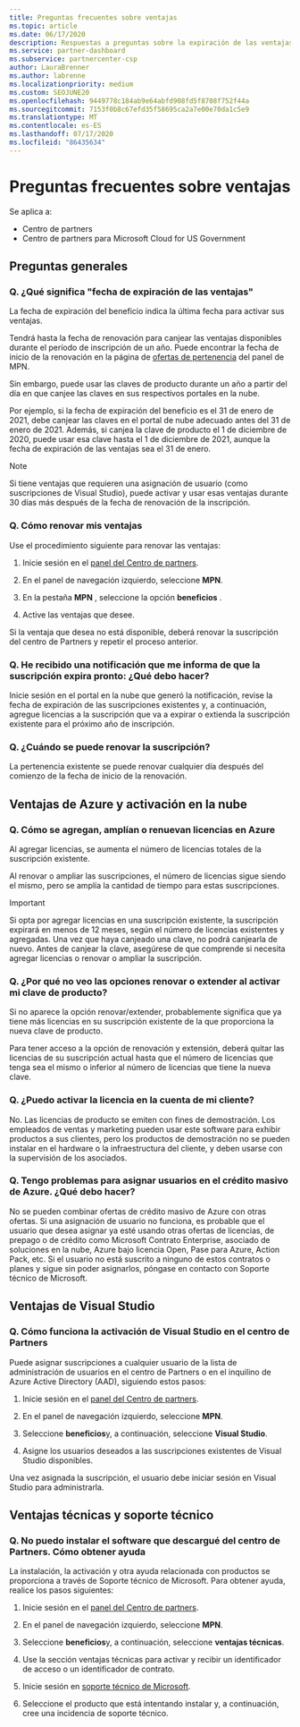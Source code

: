 ```yaml
---
title: Preguntas frecuentes sobre ventajas
ms.topic: article
ms.date: 06/17/2020
description: Respuestas a preguntas sobre la expiración de las ventajas, la renovación y la activación de licencias para Azure, la nube, Visual Studio y las ventajas técnicas y de soporte técnico
ms.service: partner-dashboard
ms.subservice: partnercenter-csp
author: LauraBrenner
ms.author: labrenne
ms.localizationpriority: medium
ms.custom: SEOJUNE20
ms.openlocfilehash: 9449778c184ab9e64abfd908fd5f8708f752f44a
ms.sourcegitcommit: 7153f0b8c67efd35f58695ca2a7e00e70da1c5e9
ms.translationtype: MT
ms.contentlocale: es-ES
ms.lasthandoff: 07/17/2020
ms.locfileid: "86435634"
---
```

# <a name="benefits-faq"></a>Preguntas frecuentes sobre ventajas

Se aplica a:

- Centro de partners
- Centro de partners para Microsoft Cloud for US Government

## <a name="general-questions"></a>Preguntas generales

### <a name="q-what-does-benefit-expiry-date-mean"></a>Q. ¿Qué significa "fecha de expiración de las ventajas"

La fecha de expiración del beneficio indica la última fecha para activar sus ventajas.

Tendrá hasta la fecha de renovación para canjear las ventajas disponibles durante el período de inscripción de un año. Puede encontrar la fecha de inicio de la renovación en la página de [ofertas de pertenencia](https://partner.microsoft.com/dashboard/mpn/offers) del panel de MPN.

Sin embargo, puede usar las claves de producto durante un año a partir del día en que canjee las claves en sus respectivos portales en la nube.

Por ejemplo, si la fecha de expiración del beneficio es el 31 de enero de 2021, debe canjear las claves en el portal de nube adecuado antes del 31 de enero de 2021. Además, si canjea la clave de producto el 1 de diciembre de 2020, puede usar esa clave hasta el 1 de diciembre de 2021, aunque la fecha de expiración de las ventajas sea el 31 de enero.

>[!NOTE]
>Si tiene ventajas que requieren una asignación de usuario (como suscripciones de Visual Studio), puede activar y usar esas ventajas durante 30 días más después de la fecha de renovación de la inscripción.

### <a name="q-how-do-i-renew-my-benefits"></a>Q. Cómo renovar mis ventajas

Use el procedimiento siguiente para renovar las ventajas:

1. Inicie sesión en el [panel del Centro de partners](https://partner.microsoft.com/dashboard/).

2. En el panel de navegación izquierdo, seleccione **MPN**.

3. En la pestaña **MPN** , seleccione la opción **beneficios** .

4. Active las ventajas que desee.

Si la ventaja que desea no está disponible, deberá renovar la suscripción del centro de Partners y repetir el proceso anterior.

### <a name="q-i-received-a-notification-informing-me-that-my-subscription-is-expiring-soon---what-should-i-do"></a>Q. He recibido una notificación que me informa de que la suscripción expira pronto: ¿Qué debo hacer?

Inicie sesión en el portal en la nube que generó la notificación, revise la fecha de expiración de las suscripciones existentes y, a continuación, agregue licencias a la suscripción que va a expirar o extienda la suscripción existente para el próximo año de inscripción.

### <a name="q-when-can-i-renew-my-membership"></a>Q. ¿Cuándo se puede renovar la suscripción?

La pertenencia existente se puede renovar cualquier día después del comienzo de la fecha de inicio de la renovación.

## <a name="azure-and-cloud-activation-benefits"></a>Ventajas de Azure y activación en la nube

### <a name="q-how-does-adding-extendingrenewing-licenses-work-on-azure"></a>Q. Cómo se agregan, amplían o renuevan licencias en Azure

Al agregar licencias, se aumenta el número de licencias totales de la suscripción existente.

Al renovar o ampliar las suscripciones, el número de licencias sigue siendo el mismo, pero se amplía la cantidad de tiempo para estas suscripciones.

>[!IMPORTANT]
>Si opta por agregar licencias en una suscripción existente, la suscripción expirará en menos de 12 meses, según el número de licencias existentes y agregadas. Una vez que haya canjeado una clave, no podrá canjearla de nuevo. Antes de canjear la clave, asegúrese de que comprende si necesita agregar licencias o renovar o ampliar la suscripción.

### <a name="q-why-dont-i-see-the-renew-or-extend-options-when-i-activate-my-product-key"></a>Q. ¿Por qué no veo las opciones renovar o extender al activar mi clave de producto?

Si no aparece la opción renovar/extender, probablemente significa que ya tiene más licencias en su suscripción existente de la que proporciona la nueva clave de producto.

Para tener acceso a la opción de renovación y extensión, deberá quitar las licencias de su suscripción actual hasta que el número de licencias que tenga sea el mismo o inferior al número de licencias que tiene la nueva clave.

### <a name="q-can-i-activate-the-license-on-my-customers-account"></a>Q. ¿Puedo activar la licencia en la cuenta de mi cliente?

No. Las licencias de producto se emiten con fines de demostración. Los empleados de ventas y marketing pueden usar este software para exhibir productos a sus clientes, pero los productos de demostración no se pueden instalar en el hardware o la infraestructura del cliente, y deben usarse con la supervisión de los asociados.

### <a name="q-im-having-trouble-assigning-users-in-azure-bulk-credit-what-should-i-do"></a>Q. Tengo problemas para asignar usuarios en el crédito masivo de Azure. ¿Qué debo hacer?

No se pueden combinar ofertas de crédito masivo de Azure con otras ofertas. Si una asignación de usuario no funciona, es probable que el usuario que desea asignar ya esté usando otras ofertas de licencias, de prepago o de crédito como Microsoft Contrato Enterprise, asociado de soluciones en la nube, Azure bajo licencia Open, Pase para Azure, Action Pack, etc. Si el usuario no está suscrito a ninguno de estos contratos o planes y sigue sin poder asignarlos, póngase en contacto con Soporte técnico de Microsoft.

## <a name="visual-studio-benefits"></a>Ventajas de Visual Studio

### <a name="q-how-does-visual-studio-activation-work-in-partner-center"></a>Q. Cómo funciona la activación de Visual Studio en el centro de Partners

Puede asignar suscripciones a cualquier usuario de la lista de administración de usuarios en el centro de Partners o en el inquilino de Azure Active Directory (AAD), siguiendo estos pasos:

1. Inicie sesión en el [panel del Centro de partners](https://partner.microsoft.com/dashboard/).

2. En el panel de navegación izquierdo, seleccione **MPN**.

3. Seleccione **beneficios**y, a continuación, seleccione **Visual Studio**.

4. Asigne los usuarios deseados a las suscripciones existentes de Visual Studio disponibles.

Una vez asignada la suscripción, el usuario debe iniciar sesión en Visual Studio para administrarla.

## <a name="technical-benefits-and-support"></a>Ventajas técnicas y soporte técnico

### <a name="q-i-cant-install-the-software-i-downloaded-from-partner-center-how-do-i-get-help"></a>Q. No puedo instalar el software que descargué del centro de Partners. Cómo obtener ayuda

La instalación, la activación y otra ayuda relacionada con productos se proporciona a través de Soporte técnico de Microsoft. Para obtener ayuda, realice los pasos siguientes:

1. Inicie sesión en el [panel del Centro de partners](https://partner.microsoft.com/dashboard/).

2. En el panel de navegación izquierdo, seleccione **MPN**.

3. Seleccione **beneficios**y, a continuación, seleccione **ventajas técnicas**.

4. Use la sección ventajas técnicas para activar y recibir un identificador de acceso o un identificador de contrato.

5. Inicie sesión en [soporte técnico de Microsoft](https://support.microsoft.com/supportforbusiness/productselection).

6. Seleccione el producto que está intentando instalar y, a continuación, cree una incidencia de soporte técnico.
